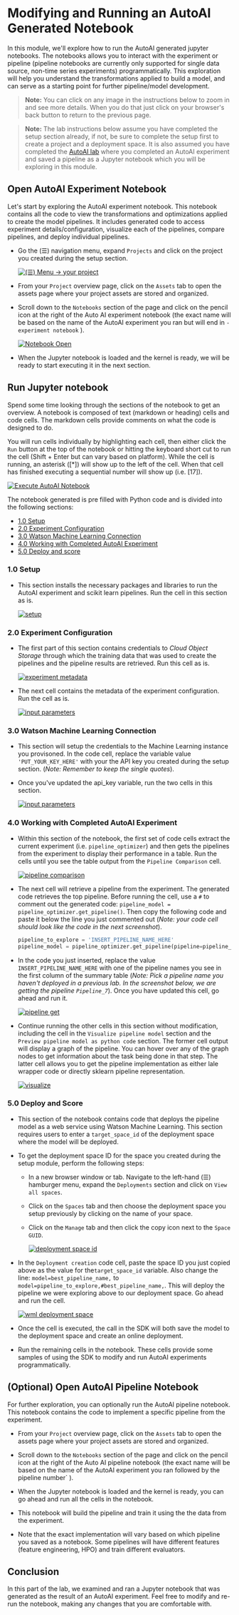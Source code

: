 # Modifying and Running an AutoAI Generated Notebook

In this module, we'll explore how to run the AutoAI generated jupyter notebooks. The notebooks allows you to interact with the experiment or pipeline (pipeline notebooks are currently only supported for single data source, non-time series experiments) programmatically. This exploration will help you understand the transformations applied to build a model, and can serve as a starting point for further pipeline/model development.

> **Note:** You can click on any image in the instructions below to zoom in and see more details. When you do that just click on your browser's back button to return to the previous page.

> **Note:** The lab instructions below assume you have completed the setup section already, if not, be sure to complete the setup first to create a project and a deployment space. It is also assumed you have completed the [AutoAI lab](README.md) where you completed an AutoAI experiment and saved a pipeline as a Jupyter notebook which you will be exploring in this module.

## Open AutoAI Experiment Notebook

Let's start by exploring the AutoAI experiment notebook. This notebook contains all the code to view the transformations and optimizations applied to create the model pipelines. It includes generated code to access experiment details/configuration, visualize each of the pipelines, compare pipelines, and deploy individual pipelines.

* Go the (☰) navigation menu, expand `Projects` and click on the project you created during the setup section.

    [![(☰) Menu -> your project](../images/navigation/menu-projects.png)](../images/navigation/menu-projects.png)

* From your `Project` overview page, click on the `Assets` tab to open the assets page where your project assets are stored and organized.

* Scroll down to the `Notebooks` section of the page and click on the pencil icon at the right of the Auto AI experiment notebook (the exact name will be based on the name of the AutoAI experiment you ran but will end in `- experiment notebook` ).

    [![Notebook Open](../images/autoai/autoai-open-jupyternotebook.png)](../images/autoai/autoai-open-jupyternotebook.png)

* When the Jupyter notebook is loaded and the kernel is ready, we will be ready to start executing it in the next section.

## Run Jupyter notebook

Spend some time looking through the sections of the notebook to get an overview. A notebook is composed of text (markdown or heading) cells and code cells. The markdown cells provide comments on what the code is designed to do.

You will run cells individually by highlighting each cell, then either click the `Run` button at the top of the notebook or hitting the keyboard short cut to run the cell (Shift + Enter but can vary based on platform). While the cell is running, an asterisk ([\*]) will show up to the left of the cell. When that cell has finished executing a sequential number will show up (i.e. [17]).

[![Execute AutoAI Notebook](../images/autoai/ExecuteAutoAINotebook.gif)](../images/autoai/ExecuteAutoAINotebook.gif)

The notebook generated is pre filled with Python code and is divided into the following sections:

* [1.0 Setup](#10-setup)
* [2.0 Experiment Configuration](#20-experiment-configuration)
* [3.0 Watson Machine Learning Connection](#30-watson-machine-learning-connection)
* [4.0 Working with Completed AutoAI Experiment](#40-working-with-completed-autoai-experiment)
* [5.0 Deploy and score](#50-deploy-and-score)

### 1.0 Setup

* This section installs the necessary packages and libraries to run the AutoAI experiment and scikit learn pipelines. Run the cell in this section as is.

    [![setup](../images/autoai/autoai-expnotebook-setup.png)](../images/autoai/autoai-expnotebook-setup.png)

### 2.0 Experiment Configuration

* The first part of this section contains credentials to *Cloud Object Storage* through which the training data that was used to create the pipelines and the pipeline results are retrieved. Run this cell as is.

    [![experiment metadata](../images/autoai/experiment_metadata.png)](../images/autoai/experiment_metadata.png)

* The next cell contains the metadata of the experiment configuration. Run the cell as is.

    [![input parameters](../images/autoai/input_parameters.png)](../images/autoai/input_parameters.png)

### 3.0 Watson Machine Learning Connection

* This section will setup the credentials to the Machine Learning instance you provisoned. In the code cell, replace the variable value `'PUT_YOUR_KEY_HERE'` with your the API key you created during the setup section. (*Note: Remember to keep the single quotes*).

* Once you've updated the api_key variable, run the two cells in this section.

    [![input parameters](../images/autoai/autoai-expnotebook-wmlkey.png)](../images/autoai/autoai-expnotebook-wmlkey.png)

### 4.0 Working with Completed AutoAI Experiment

* Within this section of the notebook, the first set of code cells extract the current experiment (i.e. `pipeline_optimizer`) and then gets the pipelines from the experiment to display their performance in a table. Run the cells until you see the table output from the `Pipeline Comparison` cell.

    [![pipeline comparison](../images/autoai/autoai-expnotebook-pipelinesummary.png)](../images/autoai/autoai-expnotebook-pipelinesummary.png)

* The next cell will retrieve a pipeline from the experiment. The generated code retrieves the top pipeline. Before running the cell, use a `#` to comment out the generated code: `pipeline_model = pipeline_optimizer.get_pipeline()`. Then copy the following code and paste it below the line you just commented out (*Note: your code cell should look like the code in the next screenshot*).

    ```python
    pipeline_to_explore = 'INSERT_PIPELINE_NAME_HERE'
    pipeline_model = pipeline_optimizer.get_pipeline(pipeline=pipeline_to_explore)
    ```

* In the code you just inserted, replace the value `INSERT_PIPELINE_NAME_HERE` with one of the pipeline names you see in the first column of the summary table (*Note: Pick a pipeline name you haven't deployed in a previous lab. In the screenshot below, we are getting the pipeline `Pipeline_7`*). Once you have updated this cell, go ahead and run it.

    [![pipeline get](../images/autoai/autoai-expnotebook-getpipelinename.png)](../images/autoai/autoai-expnotebook-getpipelinename.png)

* Continue running the other cells in this section without modification, including the cell in the `Visualize pipeline model` section and the `Preview pipeline model as python code` section. The former cell output will display a graph of the pipeline. You can hover over any of the graph nodes to get information about the task being done in that step. The latter cell allows you to get the pipeline implementation as either lale wrapper code or directly sklearn pipeline representation.

    [![visualize](../images/autoai/autoai-expnotebook-visualizepipeline.png)](../images/autoai/autoai-expnotebook-visualizepipeline.png)

### 5.0 Deploy and Score

* This section of the notebook contains code that deploys the pipeline model as a web service using Watson Machine Learning. This section requires users to enter a `target_space_id` of the deployment space where the model will be deployed.

* To get the deployment space ID for the space you created during the setup module, perform the following steps:

    * In a new browser window or tab. Navigate to the left-hand (☰) hamburger menu, expand the `Deployments` section and click on `View all spaces`.
    * Click on the `Spaces` tab and then choose the deployment space you setup previously by clicking on the name of your space.
    * Click on the `Manage` tab and then click the copy icon next to the `Space GUID`.

        [![deployment space id](../images/autoai/autoai-depspaceid.png)](../images/autoai/autoai-depspaceid.png)

* In the `Deployment creation` code cell, paste the space ID you just copied above as the value for the`target_space_id` variable. Also change the line: `model=best_pipeline_name,` to `model=pipeline_to_explore,#best_pipeline_name,`. This will deploy the pipeline we were exploring above to our deployment space. Go ahead and run the cell.

    [![wml deployment space](../images/autoai/autoai-expnotebook-deploymentcreation.png)](../images/autoai/autoai-expnotebook-deploymentcreation.png)

* Once the cell is executed, the call in the SDK will both save the model to the deployment space and create an online deployment.

* Run the remaining cells in the notebook. These cells provide some samples of using the SDK to modify and run AutoAI experiments programmatically.

## (Optional) Open AutoAI Pipeline Notebook

For further exploration, you can optionally run the AutoAI pipeline notebook. This notebook contains the code to implement a specific pipeline from the experiment.

* From your `Project` overview page, click on the `Assets` tab to open the assets page where your project assets are stored and organized.

* Scroll down to the `Notebooks` section of the page and click on the pencil icon at the right of the Auto AI pipeline notebook (the exact name will be based on the name of the AutoAI experiment you ran followed by the pipeline number` ).

* When the Jupyter notebook is loaded and the kernel is ready, you can go ahead and run all the cells in the notebook.

* This notebook will build the pipeline and train it using the the data from the experiment.

* Note that the exact implementation will vary based on which pipeline you saved as a notebook. Some pipelines will have different features (feature engineering, HPO) and train different evaluators.

## Conclusion

In this part of the lab, we examined and ran a Jupyter notebook that was generated as the result of an AutoAI experiment. Feel free to modify and re-run the notebook, making any changes that you are comfortable with.
